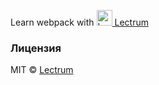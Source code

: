 <p>Learn webpack with <a href="https://lectrum.io" target="_blank" rel="noopener noreferrer"><img src="./public/logo-woodsmoke.svg" alt="Lectrum favicon" width="25" /> Lectrum</a></p>


### Лицензия

MIT © [Lectrum](https://lectrum.io)

